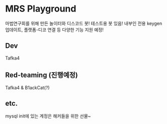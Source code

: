 # MRS Playground

마법연구회를 위해 만든 놀이터와 디스코드 봇! 테스트용 봇 있음! 내부인 전용 keygen 업데이트, 플랫폼-디코 연결 등 다양한 기능 지원 예정!

## Dev

Tafka4

## Red-teaming (진행예정)

Tafka4 & B1ackCat(?)

## etc.

mysql init에 있는 계정은 해커들을 위한 선물~
